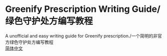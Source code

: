 # Greenify Prescription Writing Guide/绿色守护处方编写教程
A unofficial and easy writing guide for Greenify prescription./一个简明的非官方绿色守护处方编写教程
<br />
[简体中文](/Intro-CN.md)
